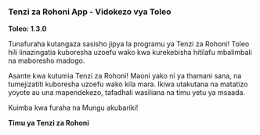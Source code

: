 ### Tenzi za Rohoni App - Vidokezo vya Toleo

**Toleo: 1.3.0**

Tunafuraha kutangaza sasisho jipya la programu ya Tenzi za Rohoni! Toleo hili linazingatia kuboresha uzoefu wako kwa kurekebisha hitilafu mbalimbali na maboresho madogo.

Asante kwa kutumia Tenzi za Rohoni! Maoni yako ni ya thamani sana, na tumejizatiti kuboresha uzoefu wako kila mara. Ikiwa utakutana na matatizo yoyote au una mapendekezo, tafadhali wasiliana na timu yetu ya msaada.

Kuimba kwa furaha na Mungu akubariki!

**Timu ya Tenzi za Rohoni**